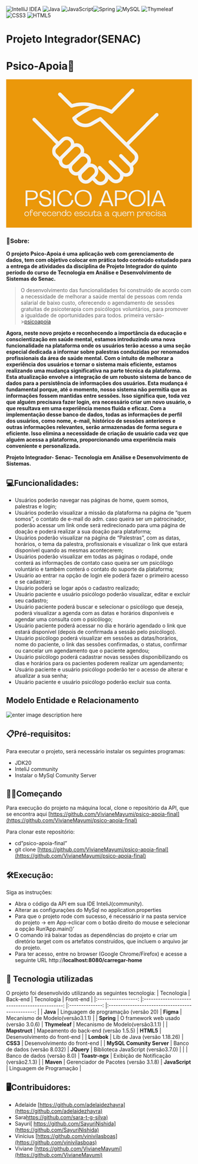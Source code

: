 ![IntelliJ IDEA](https://img.shields.io/badge/IntelliJIDEA-000000.svg?style=for-the-badge&logo=intellij-idea&logoColor=white)       ![Java](https://img.shields.io/badge/java-%23ED8B00.svg?style=for-the-badge&logo=openjdk&logoColor=white)    ![JavaScript](https://img.shields.io/badge/javascript-%23323330.svg?style=for-the-badge&logo=javascript&logoColor=%23F7DF1E)![Spring](https://img.shields.io/badge/spring-%236DB33F.svg?style=for-the-badge&logo=spring&logoColor=white) ![MySQL](https://img.shields.io/badge/mysql-%2328f.svg?style=for-the-badge&logo=mysql&logoColor=white)   ![Thymeleaf](https://img.shields.io/badge/Thymeleaf-%23005C0F.svg?style=for-the-badge&logo=Thymeleaf&logoColor=white)  ![CSS3](https://img.shields.io/badge/css3-%231572B6.svg?style=for-the-badge&logo=css3&logoColor=white)
![HTML5](https://img.shields.io/badge/html5-%23E34F26.svg?style=for-the-badge&logo=html5&logoColor=white)

# Projeto Integrador(SENAC)

# Psico-Apoia🤝

![Untitled](https://raw.githubusercontent.com/VivianeMayumi/psico-apoia/dev/src/main/resources/static/img/logo_home.png)


### 📖Sobre:

**O projeto Psico-Apoia é uma aplicação web com gerenciamento de dados, tem com objetivo colocar em prática todo conteúdo estudado para a entrega de atividades da disciplina de Projeto Integrador do quinto período do curso de Tecnologia em Análise e Desenvolvimento de Sistemas do Senac.**

>O desenvolvimento das funcionalidades foi construído de acordo com a necessidade de melhorar a saúde mental de pessoas com renda salarial de baixo custo, oferecendo o agendamento de sessões gratuitas de psicoterapia com psicólogos voluntários, para promover a igualdade de oportunidades para todos. primeira versão->[psicoapoia](https://github.com/VivianeMayumi/psico-apoia)

**Agora, neste novo projeto e reconhecendo a importância da educação e conscientização em saúde mental, estamos introduzindo uma nova funcionalidade na plataforma onde os usuários terão acesso a uma seção especial dedicada a informar sobre palestras conduzidas por renomados profissionais da área de saúde mental.
Com o intuito de melhorar a experiência dos usuários e tornar o sistema mais eficiente, estamos realizando uma mudança significativa na parte técnica da plataforma. Esta atualização envolve a integração de um robusto sistema de banco de dados para a persistência de informações dos usuários. Esta mudança é fundamental porque, até o momento, nosso sistema não permitia que as informações fossem mantidas entre sessões. Isso significa que, toda vez que alguém precisava fazer login, era necessário criar um novo usuário, o que resultava em uma experiência menos fluída e eficaz. Com a implementação desse banco de dados, todas as informações de perfil dos usuários, como nome, e-mail, histórico de sessões anteriores e outras informações relevantes, serão armazenadas de forma segura e eficiente. Isso elimina a necessidade de criação de usuário cada vez que alguém acessa a plataforma, proporcionando uma experiência mais conveniente e personalizada.**

**Projeto Integrador- Senac- Tecnologia em Análise e Desenvolvimento de Sistemas.**

## 💻Funcionalidades:

-   Usuários poderão navegar nas páginas de home, quem somos, palestras e login;
-   Usuários poderão visualizar a missão da plataforma na página de “quem somos”, o contato de e-mail do adm. caso queira ser um patrocinador, poderão acessar um link onde será redirecionado para uma página de doação e poderá realizar a sua doação para plataforma;
-   Usuários poderão visualizar na página de “Palestras”, com as datas, horários, o tema da palestra, profissionais e visualizar o link que estará disponível quando as mesmas acontecerem;
-   Usuários poderão visualizar em todas as páginas o rodapé, onde conterá as informações de contato caso queira ser um psicólogo voluntário e também conterá o contato do suporte da plataforma;
-   Usuário ao entrar na opção de login ele poderá fazer o primeiro acesso e se cadastrar;
-   Usuário poderá se logar após o cadastro realizado;
-   Usuário paciente e usuário psicólogo poderão visualizar, editar e excluir seu cadastro;
-   Usuário paciente poderá buscar e selecionar o psicólogo que deseja, poderá visualizar a agenda com as datas e horários disponíveis e agendar uma consulta com o psicólogo;
-   Usuário paciente poderá acessar no dia e horário agendado o link que estará disponível (depois de confirmada a sessão pelo psicólogo).
-   Usuário psicólogo poderá visualizar em sessões as datas/horários, nome do paciente, o link das sessões confirmadas, o status, confirmar ou cancelar um agendamento que o paciente agendou;
-   Usuário psicólogo poderá cadastrar novas sessões disponibilizando os dias e horários para os pacientes poderem realizar um agendamento;
-   Usuário paciente e usuário psicólogo poderão ter o acesso de alterar e atualizar a sua senha;
-   Usuário paciente e usuário psicólogo poderão excluir sua conta.

## Modelo Entidade e Relacionamento 

![enter image description here](https://cdn.discordapp.com/attachments/910228177492791337/1174499911039995964/mer-psico-apoio-final.png?ex=6567d147&is=65555c47&hm=271aa04b6137faf251a888c4f0d1bee7ecfe095ca245146f7f8c128f2fd33cae&)

## 📋Pré-requisitos:

Para executar o projeto, será necessário instalar os seguintes programas:

-   JDK20
-   InteliJ community
-  Instalar o MySql Comunity Server

## 👷🏻Começando

Para execução do projeto na máquina local, clone o repositório da API, que se encontra aqui [](https://github.com/VivianeMayumi/psico-apoia-final)[https://github.com/VivianeMayumi/psico-apoia-final](https://github.com/VivianeMayumi/psico-apoia-final)

Para clonar este repositório:

-   cd”psico-apoia-final”
-   git clone [https://github.com/VivianeMayumi/psico-apoia-final](https://github.com/VivianeMayumi/psico-apoia-final)

## 🛠️Execução:

Siga as instruções:
-   Abra o código da API em sua IDE InteliJ(community).
-   Alterar as configurações do MySql no application.properties
-   Para que o projeto rode com sucesso, é necessário ir na pasta service do projeto → em App→clicar com o botão direito do mouse e selecionar a opção Run’App.main()’
-   O comando irá baixar todas as dependências do projeto e criar um diretório target com os artefatos construídos, que incluem o arquivo jar do projeto.
-   Para ter acesso, entre no browser (Google Chrome/Firefox) e acesse a seguinte URL http://**localhost:8080/carregar-home**

## 🚀 Tecnologia utilizadas

O projeto foi desenvolvido utilizando as seguintes tecnologia:
|    Tecnologia     	|                    Back-end                  	|   Tecnologia   	|                     Front-end                   	|
|:-----------------:	|:--------------------------------------------:	|:--------------:	|:-----------------------------------------------:	|
| **Java**          	| Linguagem de programação (versão 20)         	| **Figma** 	| Mecanismo de Modelo(versão3.1.1)                        	|
| **Spring**        	| O framework web usado (versão 3.0.6)         	| **Thymeleaf**    	| Mecanismo de Modelo(versão3.1.1)     	|
| **Mapstruct**     	| Mapeamento do back-end (versão 1.5.5)          	| **HTML5**      	| Desenvolvimento do front-end                    	|
| **Lombok**        	| Lib de Java (versão 1.18.26)                    	| **CSS3**       	| Desenvolvimento do front-end                    	|
| **MySQL Comunity Server**  	| Banco de dados (versão 8.032)	| **JQuery**  	| Biblioteca JavaScript (versão3.7.0)              	|
|        	| Banco de dados (versão 8.0)                  	| **Toastr-ngx**      	| Exibição de Notificação (versão2.1.3) 	|
| **Maven**       	| Gerenciador de Pacotes (versão 3.1.8)              	| **JavaScript**	| Linguagem de Programação 	|
                     



## 🖥️Contribuidores:

-   Adelaide [https://github.com/adelaidezhayra](https://github.com/adelaidezhayra)
-   Sara[https://github.com/sara-t-g-silva)](https://github.com/sara-t-g-silva)
-   Sayuri[ https://github.com/SayuriNishida](https://github.com/SayuriNishida)
-   Vinícius [https://github.com/vinivilasboas](https://github.com/vinivilasboas)
-   Viviane [https://github.com/VivianeMayumi](https://github.com/VivianeMayumi)
